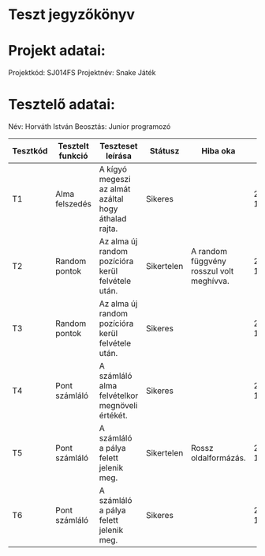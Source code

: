 # Teszt jegyzőkönyv

# Projekt adatai:
Projektkód: SJ014FS
Projektnév: Snake Játék

# Tesztelő adatai:
Név: Horváth István
Beosztás: Junior programozó

| Tesztkód | Tesztelt funkció | Teszteset leírása                                    | Státusz     | Hiba oka                                 | Időpont           |
|----------|------------------|------------------------------------------------------|-------------|------------------------------------------|-------------------|
| T1       | Alma felszedés   | A kígyó megeszi az almát azáltal hogy áthalad rajta. | Sikeres     |                                          | 2020.10.07. 17:30 |
| T2       | Random pontok    | Az alma új random pozícióra kerül felvétele után.    | Sikertelen  | A random függvény rosszul volt meghívva. | 2020.10.07. 17:35 |
| T3       | Random pontok    | Az alma új random pozícióra kerül felvétele után.    | Sikeres     |                                          | 2020.10.07. 17:40 |
| T4       | Pont számláló    | A számláló alma felvételkor megnöveli értékét.       | Sikeres     |                                          | 2020.10.07. 17:45 |
| T5       | Pont számláló    | A számláló a pálya felett jelenik meg.               | Sikertelen  | Rossz oldalformázás.                     | 2020.10.07. 17:50 |
| T6       | Pont számláló    | A számláló a pálya felett jelenik meg.               | Sikeres     |                                          | 2020.10.07. 17:55 |